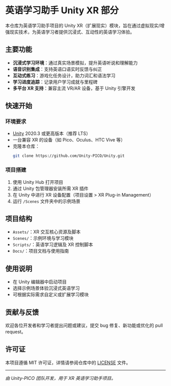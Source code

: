 # 英语学习助手 Unity XR 部分

本仓库为英语学习助手项目的 Unity XR（扩展现实）模块，旨在通过虚拟现实/增强现实技术，为英语学习者提供沉浸式、互动性的英语学习体验。

## 主要功能

- **沉浸式学习环境**：通过真实场景模拟，提升英语听说和理解能力
- **语音识别集成**：支持英语口语实时反馈与纠正
- **互动式练习**：游戏化任务设计，助力词汇和语法学习
- **学习进度追踪**：记录用户学习成就与里程碑
- **多平台 XR 支持**：兼容主流 VR/AR 设备，基于 Unity 引擎开发

## 快速开始

### 环境要求

- [Unity](https://unity.com/) 2020.3 或更高版本（推荐 LTS）
- 一台兼容 XR 的设备（如 Pico、Oculus、HTC Vive 等）
- 克隆本仓库：
  ```bash
  git clone https://github.com/Unity-PICO/Unity.git
  ```

### 项目搭建

1. 使用 Unity Hub 打开项目
2. 通过 Unity 包管理器安装所需 XR 插件
3. 在 Unity 中进行 XR 设备配置（项目设置 > XR Plug-in Management）
4. 运行 `/Scenes` 文件夹中的示例场景

## 项目结构

- `Assets/`：XR 交互核心资源及脚本
- `Scenes/`：示例环境与学习模块
- `Scripts/`：英语学习逻辑及 XR 控制脚本
- `Docs/`：项目文档与使用指南

## 使用说明

- 在 Unity 编辑器中启动项目
- 选择示例场景体验沉浸式英语学习
- 可根据实际需求自定义或扩展学习模块

## 贡献与反馈

欢迎各位开发者和学习者提出问题或建议，提交 bug 修复、新功能或优化的 pull request。

## 许可证

本项目遵循 MIT 许可证，详情请参阅仓库中的 [LICENSE](LICENSE) 文件。

---

*由 Unity-PICO 团队开发，用于 XR 英语学习助手项目。*
